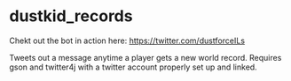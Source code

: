 # dustkid_records

Chekt out the bot in action here:
https://twitter.com/dustforceILs

Tweets out a message anytime a player gets a new world record.
Requires gson and twitter4j with a twitter account properly set up and linked.
